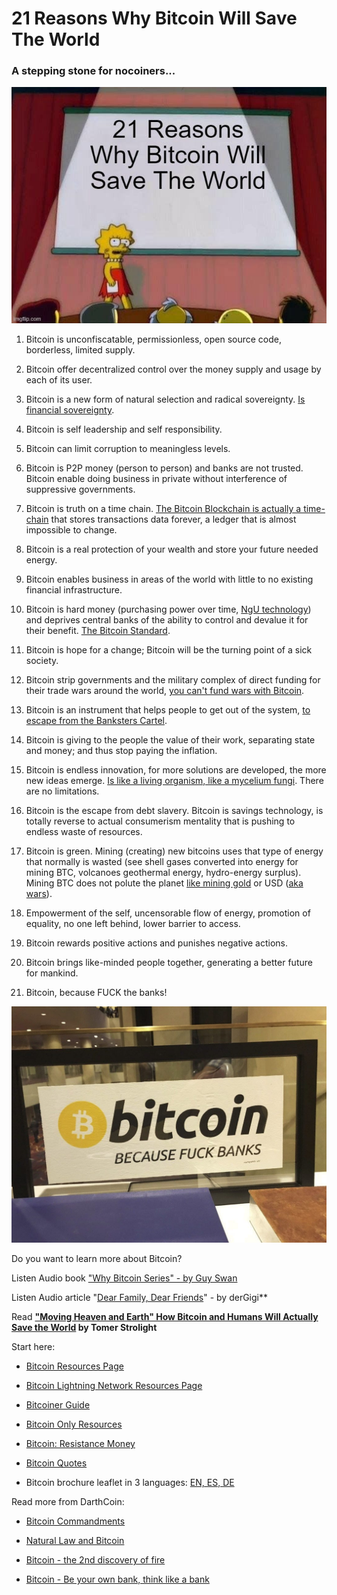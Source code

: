 # 21 Reasons Why Bitcoin Will Save The World
### A stepping stone for nocoiners...

![21 reasons](/assets/images/21-reasons.jpg)

1.  Bitcoin is unconfiscatable, permissionless, open source code, borderless, limited supply.
    
2.  Bitcoin offer decentralized control over the money supply and usage by each of its user.
    
3.  Bitcoin is a new form of natural selection and radical sovereignty. [Is financial sovereignty](https://www.bitchute.com/video/CU06IrAHCxTs).
    
4.  Bitcoin is self leadership and self responsibility.
    
5.  Bitcoin can limit corruption to meaningless levels.
    
6.  Bitcoin is P2P money (person to person) and banks are not trusted. Bitcoin enable doing business in private without interference of suppressive governments.
    
7.  Bitcoin is truth on a time chain. [The Bitcoin Blockchain is actually a time-chain](https://bitcointv.com/video-channels/bitcoinanatomy/videos) that stores transactions data forever, a ledger that is almost impossible to change.
    
8.  Bitcoin is a real protection of your wealth and store your future needed energy.
    
9.  Bitcoin enables business in areas of the world with little to no existing financial infrastructure.
    
10.  Bitcoin is hard money (purchasing power over time, [NgU technology](https://ngudaily.com/)) and deprives central banks of the ability to control and devalue it for their benefit. [The Bitcoin Standard](https://bitcoin.cipix.eu/en/the-bitcoin-standard/).
    
11.  Bitcoin is hope for a change; Bitcoin will be the turning point of a sick society.
    
12.  Bitcoin strip governments and the military complex of direct funding for their trade wars around the world, [you can't fund wars with Bitcoin](https://www.bitchute.com/video/AWGB6rfMmYKt).
    
13.  Bitcoin is an instrument that helps people to get out of the system, [to escape from the Banksters Cartel](https://youtu.be/LgI0liAee4s).
    
14.  Bitcoin is giving to the people the value of their work, separating state and money; and thus stop paying the inflation.
    
15.  Bitcoin is endless innovation, for more solutions are developed, the more new ideas emerge. [Is like a living organism, like a mycelium fungi](https://www.bitchute.com/video/iARM9iEWbtbU). There are no limitations.
    
16.  Bitcoin is the escape from debt slavery. Bitcoin is savings technology, is totally reverse to actual consumerism mentality that is pushing to endless waste of resources.
    
17.  Bitcoin is green. Mining (creating) new bitcoins uses that type of energy that normally is wasted (see shell gases converted into energy for mining BTC, volcanoes geothermal energy, hydro-energy surplus). Mining BTC does not polute the planet [like mining gold](https://www.youtube.com/results?search_query=gold+mining+polution) or USD ([aka wars](https://www.bitchute.com/video/UOFzMF3EWcLs)).
    
18.  Empowerment of the self, uncensorable flow of energy, promotion of equality, no one left behind, lower barrier to access.
    
19.  Bitcoin rewards positive actions and punishes negative actions.
    
20.  Bitcoin brings like-minded people together, generating a better future for mankind.
    
21.  Bitcoin, because FUCK the banks!
    
![Bitcoin Fuck Banks](/assets/images/bitcoin-fuck-banks.jpg)

Do you want to learn more about Bitcoin?

Listen Audio book ["Why Bitcoin Series" - by Guy Swan](https://bitcoinaudible.com/audiobooks-%f0%9f%86%95/)

Listen Audio article "[Dear Family, Dear Friends](https://dergigi.com/2020/04/27/dear-family-dear-friends/)" - by derGigi**

Read **["Moving Heaven and Earth" How Bitcoin and Humans Will Actually Save the World](https://tomerstrolight.medium.com/moving-heaven-and-earth-how-bitcoin-and-humans-will-actually-save-the-world-5ddda6911431) by Tomer Strolight**

Start here:

*   [Bitcoin Resources Page](https://bitcoin.page)
    
*   [Bitcoin Lightning Network Resources Page](https://lightning.how)
    
*   [Bitcoiner Guide](https://bitcoiner.guide/)
    
*   [Bitcoin Only Resources](https://bitcoin-only.com/)
    
*   [Bitcoin: Resistance Money](https://www.resistance.money/)
    
*   [Bitcoin Quotes](https://twitter.com/btc_quotes)
    
*   Bitcoin brochure leaflet in 3 languages: [EN, ES, DE](https://github.com/Darth-Coin/BTC-flyers)
    

Read more from DarthCoin:

*   [Bitcoin Commandments](https://darthcoin.substack.com/p/bitcoin-commandments)
    
*   [Natural Law and Bitcoin](https://darthcoin.substack.com/p/natural-law-and-bitcoin)
    
*   [Bitcoin - the 2nd discovery of fire](https://darthcoin.substack.com/p/bitcoin-the-2nd-fire-discovery)
    
*   [Bitcoin - Be your own bank, think like a bank](https://darthcoin.substack.com/p/bitcoin-be-your-own-bank-think-like)
